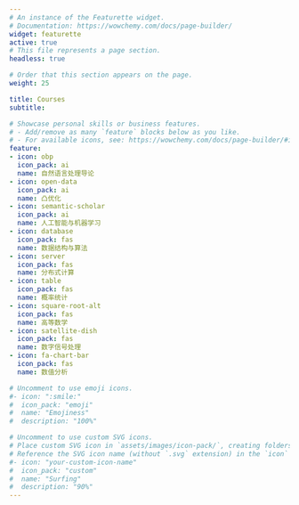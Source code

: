 ```yaml
---
# An instance of the Featurette widget.
# Documentation: https://wowchemy.com/docs/page-builder/
widget: featurette
active: true
# This file represents a page section.
headless: true

# Order that this section appears on the page.
weight: 25

title: Courses
subtitle:

# Showcase personal skills or business features.
# - Add/remove as many `feature` blocks below as you like.
# - For available icons, see: https://wowchemy.com/docs/page-builder/#icons
feature:
- icon: obp
  icon_pack: ai
  name: 自然语言处理导论
- icon: open-data
  icon_pack: ai
  name: 凸优化
- icon: semantic-scholar
  icon_pack: ai
  name: 人工智能与机器学习
- icon: database
  icon_pack: fas
  name: 数据结构与算法
- icon: server
  icon_pack: fas
  name: 分布式计算
- icon: table
  icon_pack: fas
  name: 概率统计
- icon: square-root-alt
  icon_pack: fas
  name: 高等数学
- icon: satellite-dish
  icon_pack: fas
  name: 数字信号处理
- icon: fa-chart-bar
  icon_pack: fas
  name: 数值分析

# Uncomment to use emoji icons.
#- icon: ":smile:"
#  icon_pack: "emoji"
#  name: "Emojiness"
#  description: "100%"  

# Uncomment to use custom SVG icons.
# Place custom SVG icon in `assets/images/icon-pack/`, creating folders if necessary.
# Reference the SVG icon name (without `.svg` extension) in the `icon` field.
#- icon: "your-custom-icon-name"
#  icon_pack: "custom"
#  name: "Surfing"
#  description: "90%"
---
```

